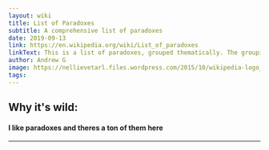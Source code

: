 ```yaml
---
layout: wiki
title: List of Paradoxes
subtitle: A comprehensive list of paradoxes
date: 2019-09-13
link: https://en.wikipedia.org/wiki/List_of_paradoxes
linkText: This is a list of paradoxes, grouped thematically. The grouping is approximate, as paradoxes may fit into more than one category. This list collects only scenarios that have been called a paradox by at least one source and have their own article.
author: Andrew G
image: https://nellievetarl.files.wordpress.com/2015/10/wikipedia-logo_riesig.png
tags:
---
```


## Why it's wild:

#### I like paradoxes and theres a ton of them here

---